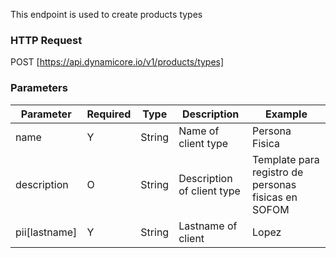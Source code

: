 This endpoint is used to create products types
### HTTP Request

POST [https://api.dynamicore.io/v1/products/types]

### Parameters

| Parameter | Required | Type | Description | Example |
| --------- | --------- | --------- | --------- |--------- |
| name | Y | String | Name of client type | Persona Fisica |
| description| O | String | Description of client type | Template para registro de personas fisicas en SOFOM |
| pii[lastname] | Y | String | Lastname of client | Lopez |
